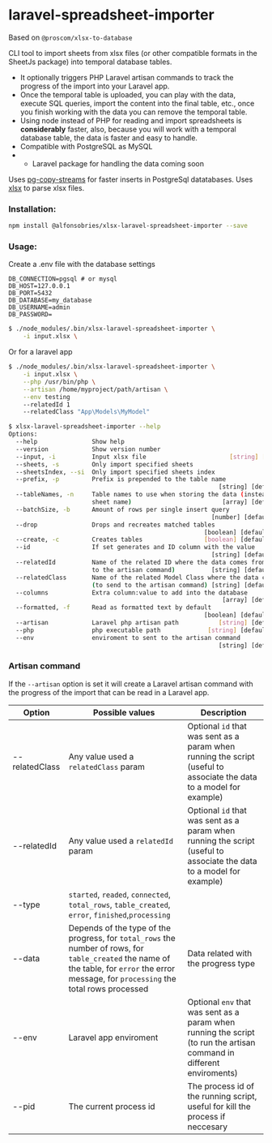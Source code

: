 # laravel-spreadsheet-importer

Based on `@proscom/xlsx-to-database`

CLI tool to import sheets from xlsx files (or other compatible formats in the SheetJs package) into temporal database tables.
- It optionally triggers PHP Laravel artisan commands to track the progress of the import into your Laravel app.
- Once the temporal table is uploaded, you can play with the data, execute SQL queries, import the content into the final table, etc., once you finish working with the data you can remove the temporal table.
- Using node instead of PHP for reading and import spreadsheets is **considerably** faster, also, because you will work with a temporal database table, the data is faster and easy to handle.
- Compatible with PostgreSQL as MySQL
- * Laravel package for handling the data coming soon

Uses [pg-copy-streams](https://www.npmjs.com/package/pg-copy-streams) for faster inserts in PostgreSql datatabases. 
Uses [xlsx](https://www.npmjs.com/package/xlsx) to parse xlsx files.

### Installation:

```bash
npm install @alfonsobries/xlsx-laravel-spreadsheet-importer --save
```

### Usage:

Create a .env file with the database settings

```
DB_CONNECTION=pgsql # or mysql
DB_HOST=127.0.0.1
DB_PORT=5432
DB_DATABASE=my_database
DB_USERNAME=admin
DB_PASSWORD=
```

```bash
$ ./node_modules/.bin/xlsx-laravel-spreadsheet-importer \
    -i input.xlsx \
```

Or for a laravel app

```bash
$ ./node_modules/.bin/xlsx-laravel-spreadsheet-importer \
    -i input.xlsx \
    --php /usr/bin/php \
    --artisan /home/myproject/path/artisan \
    --env testing
    --relatedId 1
    --relatedClass "App\Models\MyModel"
```

```bash
$ xlsx-laravel-spreadsheet-importer --help
Options:
  --help               Show help                                       [boolean]
  --version            Show version number                             [boolean]
  --input, -i          Input xlsx file                       [string] [required]
  --sheets, -s         Only import specified sheets                      [array]
  --sheetsIndex, --si  Only import specified sheets index                [array]
  --prefix, -p         Prefix is prepended to the table name
                                                          [string] [default: ""]
  --tableNames, -n     Table names to use when storing the data (instead of the
                       sheet name)                         [array] [default: []]
  --batchSize, -b      Amount of rows per single insert query
                                                        [number] [default: 1000]
  --drop               Drops and recreates matched tables
                                                      [boolean] [default: false]
  --create, -c         Creates tables                 [boolean] [default: false]
  --id                 If set generates and ID column with the value
                                                        [string] [default: null]
  --relatedId          Name of the related ID where the data comes from (to send
                       to the artisan command)          [string] [default: null]
  --relatedClass       Name of the related Model Class where the data comes from
                       (to send to the artisan command) [string] [default: null]
  --columns            Extra column:value to add into the database
                                                           [array] [default: []]
  --formatted, -f      Read as formatted text by default
                                                      [boolean] [default: false]
  --artisan            Laravel php artisan path           [string] [default: ""]
  --php                php executable path             [string] [default: "php"]
  --env                enviroment to sent to the artisan command
                                                          [string] [default: ""]
```

### Artisan command

If the `--artisan` option is set it will create a Laravel artisan command with the progress of the import that can be read in a Laravel app.

| Option    | Possible values                                              | Description                                                  |
| --------- | ------------------------------------------------------------ | ------------------------------------------------------------ |
| --relatedClass | Any value used a `relatedClass` param                           | Optional `id` that was sent as a param when running the script (useful to associate the data to a model for example) |
| --relatedId | Any value used a `relatedId` param                           | Optional `id` that was sent as a param when running the script (useful to associate the data to a model for example) |
| --type    | `started`, `readed`, `connected`, `total_rows`, `table_created`, `error`, `finished`,`processing` |                                                              |
| --data    | Depends of the type of the progress, for `total_rows` the number of rows, for `table_created` the name of the table, for `error` the error message, for `processing` the total rows processed | Data related with the progress type                          |
| --env     | Laravel app enviroment                                       | Optional `env` that was sent as a param when running the script (to run the artisan command in different enviroments) |
| --pid     | The current process id                                       | The process id of the running script, useful for kill the process if neccesary |

